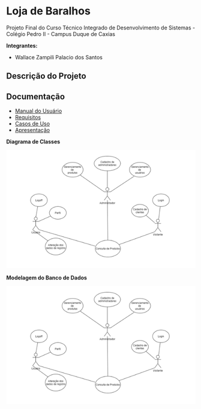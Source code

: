 # Loja de Baralhos

Projeto Final do Curso Técnico Integrado de Desenvolvimento de Sistemas - Colégio Pedro II - Campus Duque de Caxias

**Integrantes:**

 - Wallace Zampili Palacio dos Santos

## Descrição do Projeto



## Documentação

- [Manual do Usuário](manual.md)
- [Requisitos](requisitos.md)
- [Casos de Uso](casos-de-uso.md)
- [Apresentação](apresentação.pdf)

**Diagrama de Classes**

![Diagrama de Classes](diagrama-generico.png)

**Modelagem do Banco de Dados**

![Diagrama de Banco de Dados](diagrama-generico.png)
